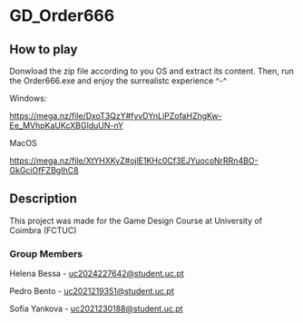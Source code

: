 # GD_Order666

## How to play

Donwload the zip file according to you OS and extract its content. Then, run the Order666.exe and enjoy the surrealistc experience ^-^

Windows:

<https://mega.nz/file/DxoT3QzY#fyvDYnLjPZofaHZhgKw-Ee_MVhpKaUKcXBGIduUN-nY>

MacOS

<https://mega.nz/file/XtYHXKyZ#ojlE1KHc0Cf3EJYuocoNrRRn4BO-GkGciOfFZBgIhC8>

## Description

This project was made for the Game Design Course at University of Coimbra (FCTUC)

### Group Members

Helena Bessa - <uc2024227642@student.uc.pt>

Pedro Bento - <uc2021219351@student.uc.pt>

Sofia Yankova - <uc2021230188@student.uc.pt>

